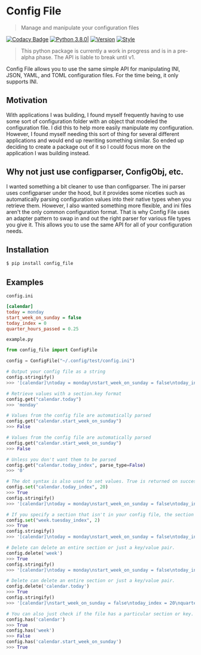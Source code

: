 # Config File 

> Manage and manipulate your configuration files

[![Codacy Badge](https://api.codacy.com/project/badge/Grade/3539a38f4b764e88ba255f005f4473e6)](https://app.codacy.com/manual/eugenetriguba/config_file?utm_source=github.com&utm_medium=referral&utm_content=eugenetriguba/config_file&utm_campaign=Badge_Grade_Dashboard)
[![Python 3.8.0|](https://img.shields.io/badge/python-3.8.0-blue.svg)](https://www.python.org/downloads/release/python-380/) 
[![Version](https://img.shields.io/pypi/v/config-file)](https://pypi.org/project/config-file/)
[![Style](https://img.shields.io/badge/code%20style-black-000000.svg)](https://pypi.org/project/black/)

> This python package is currently a work in progress and is in a pre-alpha phase. The API is liable to break until v1.

Config File allows you to use the same simple API for manipulating INI, JSON, 
YAML, and TOML configuration files. For the time being, it only supports INI.

## Motivation

With applications I was building, I found myself frequently having to use some sort of configuration folder with an object that modeled the configuration file. I did this to help more easily manipulate my configuration. However, I found myself needing this sort of thing for several different applications and would end up rewriting something similar. So ended up deciding to create a package out of it so I could focus more on the application I was building instead.

## Why not just use configparser, ConfigObj, etc.

I wanted something a bit cleaner to use than configparser. The ini parser uses configparser under the hood, but it provides some niceties such as automatically parsing configuration values into their native types when you retrieve them. However, I also wanted something more flexible, and ini files aren't the only common configuration format. That is why Config File uses an adapter pattern to swap in and out the right parser for various file types you give it. This allows you to use the same API for all of your configuration needs. 

## Installation
```bash
$ pip install config_file
```

## Examples

`config.ini`
```ini
[calendar]
today = monday
start_week_on_sunday = false
today_index = 0
quarter_hours_passed = 0.25
```

`example.py`
```python
from config_file import ConfigFile

config = ConfigFile("~/.config/test/config.ini")

# Output your config file as a string
config.stringify()
>>> '[calendar]\ntoday = monday\nstart_week_on_sunday = false\ntoday_index = 0\nquarter_hours_passed = 0.25\n\n'

# Retrieve values with a section.key format
config.get("calendar.today")
>>> 'monday'

# Values from the config file are automatically parsed
config.get("calendar.start_week_on_sunday")
>>> False

# Values from the config file are automatically parsed
config.get("calendar.start_week_on_sunday")
>>> False

# Unless you don't want them to be parsed
config.get("calendar.today_index", parse_type=False)
>>> '0'

# The dot syntax is also used to set values. True is returned on success.
config.set("calendar.today_index", 20)
>>> True
config.stringify()
>>> '[calendar]\ntoday = monday\nstart_week_on_sunday = false\ntoday_index = 20\nquarter_hours_passed = 0.25\n\n'

# If you specify a section that isn't in your config file, the section and the key are added for you.
config.set("week.tuesday_index", 2)
>>> True
config.stringify()
>>> '[calendar]\ntoday = monday\nstart_week_on_sunday = false\ntoday_index = 20\nquarter_hours_passed = 0.25\n\n[week]\ntuesday_index = 2\n\n'

# Delete can delete an entire section or just a key/value pair.
config.delete('week')
>>> True
config.stringify()
>>> '[calendar]\ntoday = monday\nstart_week_on_sunday = false\ntoday_index = 20\nquarter_hours_passed = 0.25\n\n'

# Delete can delete an entire section or just a key/value pair.
config.delete('calendar.today')
>>> True
config.stringify()
>>> '[calendar]\nstart_week_on_sunday = false\ntoday_index = 20\nquarter_hours_passed = 0.25\n\n'

# You can also just check if the file has a particular section or key.
config.has('calendar')
>>> True
config.has('week')
>>> False
config.has('calendar.start_week_on_sunday')
>>> True
```
